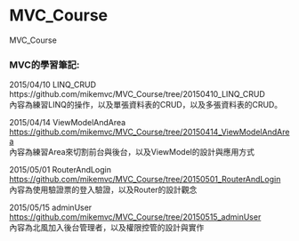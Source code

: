 # MVC_Course
MVC_Course

<h3>MVC的學習筆記:</h3>
2015/04/10 LINQ_CRUD<br />
https://github.com/mikemvc/MVC_Course/tree/20150410_LINQ_CRUD<br />
內容為練習LINQ的操作，以及單張資料表的CRUD，以及多張資料表的CRUD。<br />

2015/04/14 ViewModelAndArea<br />
https://github.com/mikemvc/MVC_Course/tree/20150414_ViewModelAndArea<br />
內容為練習Area來切割前台與後台，以及ViewModel的設計與應用方式<br />

2015/05/01 RouterAndLogin<br />
https://github.com/mikemvc/MVC_Course/tree/20150501_RouterAndLogin<br />
內容為使用驗證票的登入驗證，以及Router的設計觀念<br />

2015/05/15 adminUser<br />
https://github.com/mikemvc/MVC_Course/tree/20150515_adminUser<br />
內容為北風加入後台管理者，以及權限控管的設計與實作<br />

